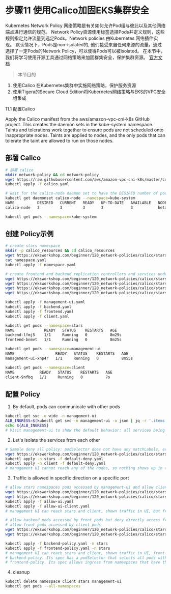 # 步骤11 使用Calico加固EKS集群安全

Kubernetes Network Policy 网络策略是有关如何允许Pod组与彼此以及其他网络端点进行通信的规范。
Network Policy资源使用标签选择Pods并定义规则，这些规则指定允许流量到选定Pods。Network policies 由Kubernetes 网络插件实现。
默认情况下，Pods是non-isolated的, 他们接受来自任何来源的流量。通过选择了一定Pods的Network Policy，可以使得Pods可以被Isolated。
在本节中，我们将学习使用开源工具通过网络策略来加固群集安全，保护集群资源。
[官方文档](https://kubernetes.io/docs/concepts/services-networking/network-policies/)

> 本节目的
1. 使用Calico 在Kubernetes集群中实施网络策略，保护服务资源
2. 使用Tigera的Secure Cloud Edition将Kubernetes网络策略与EKS的VPC安全组集成


11.1 配置Calico

Apply the Calico manifest from the aws/amazon-vpc-cni-k8s GitHub project. This creates the daemon sets in the kube-system namespace.
Taints and tolerations work together to ensure pods are not scheduled onto inappropriate nodes. Taints are applied to nodes, and the only pods that can tolerate the taint are allowed to run on those nodes.

## 部署 Calico
```bash
# 部署 calico
mkdir network-policy && cd network-policy
wget https://raw.githubusercontent.com/aws/amazon-vpc-cni-k8s/master/config/v1.6/calico.yaml
kubectl apply -f calico.yaml

# wait for the calico-node daemon set to have the DESIRED number of pods in the READY state
kubectl get daemonset calico-node --namespace=kube-system
NAME          DESIRED   CURRENT   READY   UP-TO-DATE   AVAILABLE   NODE SELECTOR                 AGE
calico-node   3         3         3       3            3           beta.kubernetes.io/os=linux   3m9s

kubectl get pods --namespace=kube-system

```

## 创建 Policy示例
```bash
# create stars namespace
mkdir -p calico_resources && cd calico_resources
wget https://eksworkshop.com/beginner/120_network-policies/calico/stars_policy_demo/create_resources.files/namespace.yaml
cat namespace.yaml
kubectl apply -f namespace.yaml

# create frontend and backend replication controllers and services under stars namespace
wget https://eksworkshop.com/beginner/120_network-policies/calico/stars_policy_demo/create_resources.files/management-ui.yaml
wget https://eksworkshop.com/beginner/120_network-policies/calico/stars_policy_demo/create_resources.files/backend.yaml
wget https://eksworkshop.com/beginner/120_network-policies/calico/stars_policy_demo/create_resources.files/frontend.yaml
wget https://eksworkshop.com/beginner/120_network-policies/calico/stars_policy_demo/create_resources.files/client.yaml

kubectl apply -f management-ui.yaml
kubectl apply -f backend.yaml
kubectl apply -f frontend.yaml
kubectl apply -f client.yaml

kubectl get pods --namespace=stars
NAME             READY   STATUS    RESTARTS   AGE
backend-lfmj5    1/1     Running   0          8m29s
frontend-bnmvt   1/1     Running   0          8m25s

kubectl get pods --namespace=management-ui
NAME                  READY   STATUS    RESTARTS   AGE
management-ui-xnp4r   1/1     Running   0          8m55s

kubectl get pods --namespace=client
NAME           READY   STATUS    RESTARTS   AGE
client-9nfbq   1/1     Running   0          7s
```

## 配置 Policy
1. By default, pods can communicate with other pods
```bash
kubectl get svc -o wide -n management-ui
ALB_INGRESS=$(kubectl get svc -n management-ui -o json | jq -r '.items[0].status.loadBalancer.ingress[].hostname')
echo ${ALB_INGRESS}
# Visit management-ui to show the default behavior: all services being able to reach each other.
```

2. Let's isolate the services from each other
```bash
# Sample deny all policy: podSelector does not have any matchLabels, essentially blocking all the pods from accessing it
wget https://eksworkshop.com/beginner/120_network-policies/calico/stars_policy_demo/apply_network_policies.files/default-deny.yaml
kubectl apply -n stars -f default-deny.yaml
kubectl apply -n client -f default-deny.yaml
# management UI cannot reach any of the nodes, so nothing shows up in the UI.
```

3. Traffic is allowed in specific direction on a specific port
```bash
# allow stars namespaces pods accessed by management-ui and allow client namespaces pods accessed by management-ui
wget https://eksworkshop.com/beginner/120_network-policies/calico/stars_policy_demo/apply_network_policies.files/allow-ui.yaml
wget https://eksworkshop.com/beginner/120_network-policies/calico/stars_policy_demo/apply_network_policies.files/allow-ui-client.yaml
kubectl apply -f allow-ui.yaml
kubectl apply -f allow-ui-client.yaml
# management UI can reach stars and client, shown traffic in UI, but front, backend and client pods still isolated.

# allow backend pods accessed by front pods but deny directly access from client
# allow front pods accessed by client pods
wget https://eksworkshop.com/beginner/120_network-policies/calico/stars_policy_demo/directional_traffic.files/backend-policy.yaml
wget https://eksworkshop.com/beginner/120_network-policies/calico/stars_policy_demo/directional_traffic.files/frontend-policy.yaml

kubectl apply -f backend-policy.yaml -n stars
kubectl apply -f frontend-policy.yaml -n stars
# management UI can reach stars and client, shown traffic in UI, front->backend and client->front, but client->backend still blocked.
# backend-policy. Its spec has a podSelector that selects all pods with the label role:backend, and allows ingress from all pods that have the label role:frontend and on TCP port 6379, but not the other way round. 
# frontend-policy. Its spec allows ingress from namespaces that have the label role: client on TCP port 80.
```

4. cleanup
```bash
kubectl delete namespace client stars management-ui
kubectl get pods --all-namespaces
```
